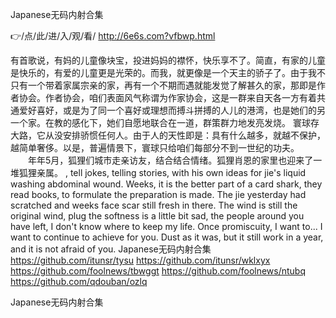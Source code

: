 
Japanese无码内射合集




👉/点/此/进/入/观/看/ http://6e6s.com?vfbwp.html




有首歌说，有妈的儿童像块宝，投进妈妈的襟怀，快乐享不了。简直，有家的儿童是快乐的，有爱的儿童更是光荣的。而我，就更像是一个天主的骄子了。由于我不只有一个带着家属宗亲的家，再有一个不期而遇就能发觉了解甚久的家，那即是作者协会。作者协会，咱们表面风气称谓为作家协会，这是一群来自天各一方有着共通爱好喜好，或是为了同一个喜好或理想而搏斗拼搏的人儿的港湾，也是她们的另一个家。在教的感化下，她们自愿地联合在一道，群策群力地发亮发烧。
寰球存大路，它从没安排骄惯任何人。由于人的天性即是：具有什么越多，就越不保护，越简单奢侈。以是，普遍情景下，寰球只给咱们每部分不到一世纪的功夫。
　　年年5月，狐狸们城市走亲访友，结合结合情绪。狐狸肖恩的家里也迎来了一堆狐狸亲属。
, tell jokes, telling stories, with his own ideas for jie's liquid washing abdominal wound.
Weeks, it is the better part of a card shark, they read books, to formulate the preparation is made.
The jie yesterday had scratched and weeks face scar still fresh in there.
The wind is still the original wind, plug the softness is a little bit sad, the people around you have left, I don't know where to keep my life.
Once promiscuity, I want to...
I want to continue to achieve for you.
Dust as it was, but it still work in a year, and it is not afraid of you.
Japanese无码内射合集 https://github.com/itunsr/tysu
https://github.com/itunsr/wklxyx
https://github.com/foolnews/tbwggt
https://github.com/foolnews/ntubq
https://github.com/qdouban/ozlq





Japanese无码内射合集
